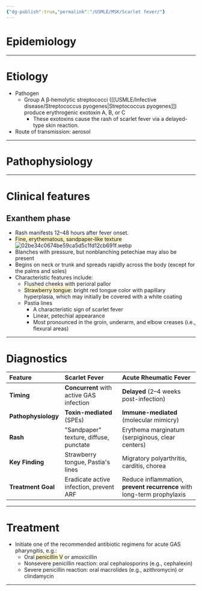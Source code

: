 ```yaml
---
{"dg-publish":true,"permalink":"/USMLE/MSK/Scarlet fever/"}
---
```


# Epidemiology


---
# Etiology
- Pathogen
	- Group A β‑hemolytic streptococci ([[USMLE/Infective disease/Streptococcus pyogenes\|Streptococcus pyogenes]]) produce erythrogenic exotoxin A, B, or C
		- These exotoxins cause the rash of scarlet fever via a delayed-type skin reaction.
- Route of transmission: aerosol

---
# Pathophysiology


---
# Clinical features
## Exanthem phase
- Rash manifests 12–48 hours after fever onset.
- <span style="background:rgba(240, 200, 0, 0.2)">Fine, erythematous, sandpaper‑like texture </span>![02be34c0674be59ca5d5c1fd12cb691f.webp](/img/user/appendix/02be34c0674be59ca5d5c1fd12cb691f.webp)
- Blanches with pressure, but nonblanching petechiae may also be present
- Begins on neck or trunk and spreads rapidly across the body (except for the palms and soles)
- Characteristic features include:
	- Flushed cheeks with perioral pallor  
	- <span style="background:rgba(240, 200, 0, 0.2)">Strawberry tongue</span>: bright red tongue color with papillary hyperplasia, which may initially be covered with a white coating 
	- Pastia lines
		- A characteristic sign of scarlet fever
		- Linear, petechial appearance
		- Most pronounced in the groin, underarm, and elbow creases (i.e., flexural areas)

---

# Diagnostics

| Feature             | Scarlet Fever                            | Acute Rheumatic Fever                                                  |
| :------------------ | :--------------------------------------- | :--------------------------------------------------------------------- |
| **Timing**          | **Concurrent** with active GAS infection | **Delayed** (2–4 weeks post-infection)                                 |
| **Pathophysiology** | **Toxin-mediated** (SPEs)                | **Immune-mediated** (molecular mimicry)                                |
| **Rash**            | "Sandpaper" texture, diffuse, punctate   | Erythema marginatum (serpiginous, clear centers)                       |
| **Key Finding**     | Strawberry tongue, Pastia's lines        | Migratory polyarthritis, carditis, chorea                              |
| **Treatment Goal**  | Eradicate active infection, prevent ARF  | Reduce inflammation, **prevent recurrence** with long-term prophylaxis |

---
# Treatment
- Initiate one of the recommended antibiotic regimens for acute GAS pharyngitis, e.g.: 
	- Oral <span style="background:rgba(240, 200, 0, 0.2)">penicillin V</span> or amoxicillin
	- Nonsevere penicillin reaction: oral cephalosporins (e.g., cephalexin)
	- Severe penicillin reaction: oral macrolides (e.g., azithromycin) or clindamycin

---
